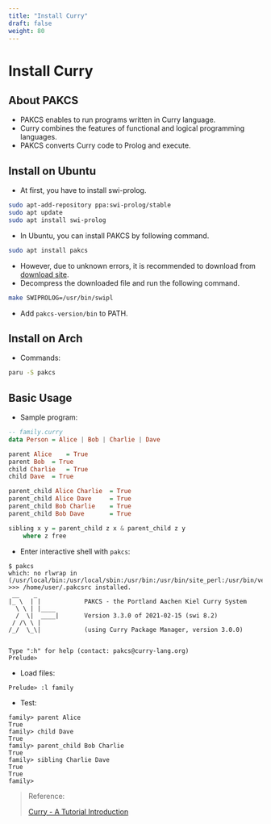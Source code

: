```yaml
---
title: "Install Curry"
draft: false
weight: 80
---
```


# Install Curry

## About PAKCS

- PAKCS enables to run programs written in Curry language.
- Curry combines the features of functional and logical programming languages.
- PAKCS converts Curry code to Prolog and execute.

## Install on Ubuntu

- At first, you have to install swi-prolog.

```sh
sudo apt-add-repository ppa:swi-prolog/stable
sudo apt update
sudo apt install swi-prolog
```

- In Ubuntu, you can install PAKCS by following command.

```sh
sudo apt install pakcs
```

- However, due to unknown errors, it is recommended to download from [download site](https://www.informatik.uni-kiel.de/~pakcs/download.html).
- Decompress the downloaded file and run the following command.

```sh
make SWIPROLOG=/usr/bin/swipl
```

- Add `pakcs-version/bin` to PATH.

## Install on Arch

- Commands:

```sh
paru -S pakcs
```

## Basic Usage

- Sample program:

```haskell
-- family.curry
data Person = Alice | Bob | Charlie | Dave

parent Alice	= True
parent Bob	= True
child Charlie	= True
child Dave	= True

parent_child Alice Charlie	= True
parent_child Alice Dave		= True
parent_child Bob Charlie	= True
parent_child Bob Dave		= True

sibling x y = parent_child z x & parent_child z y
	where z free
```

- Enter interactive shell with `pakcs`:

```text
$ pakcs
which: no rlwrap in (/usr/local/bin:/usr/local/sbin:/usr/bin:/usr/bin/site_perl:/usr/bin/vendor_perl:/usr/bin/core_perl)
>>> /home/user/.pakcsrc installed.
 __    _
|_ \  | |            PAKCS - the Portland Aachen Kiel Curry System
  \ \ | |____
  /  \|  ____|       Version 3.3.0 of 2021-02-15 (swi 8.2)
 / /\ \ |
/_/  \_\|            (using Curry Package Manager, version 3.0.0)


Type ":h" for help (contact: pakcs@curry-lang.org)
Prelude>
```

- Load files:

```text
Prelude> :l family
```

- Test:

```text
family> parent Alice
True
family> child Dave
True
family> parent_child Bob Charlie
True
family> sibling Charlie Dave
True
True
family>
```

> Reference:
>
> [Curry - A Tutorial Introduction](https://www.informatik.uni-kiel.de/~curry/tutorial/tutorial.pdf)
